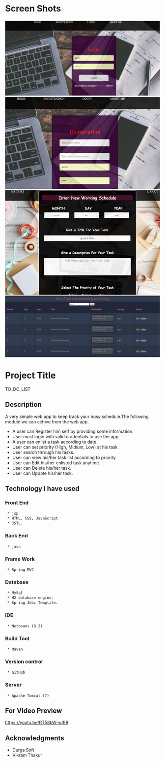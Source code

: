 # Screen Shots 
 
<img src="src/main/webapp/static/images/1.PNG" width="600"/>

<img src="src/main/webapp/static/images/2.PNG" width="600"/>

<img src="src/main/webapp/static/images/3.PNG" width="600"/>

<img src="src/main/webapp/static/images/4.PNG" width="600"/>


# Project Title
TO_DO_LIST

## Description

A very simple web app to keep track your busy schedule.The following module we can achive from the web app.
  * A user can Register him self by providing some information.
  * User must login with valid cradentials to use the app
  * A user can enlist a task according to date.
  * User can set priority (High, Midium, Low)  at his task.
  * User search through his tasks.
  * User can view his/her task list according to priority. 
  * User can Edit his/her enlisted task anytime.
  * User can Delete his/her task.
  * User can Update his/her task.

## Technology I have used
  ### Front End
     * jsp 
     * HTML, CSS, JavaScript
     * JSTL.
  ### Back End
     * java
  ### Frame Work
     * Spring MVC
  ### Database
     * MySql
     * H2 database engine.
     * Spring Jdbc Template.
  ### IDE
     * Netbeans (8.2)
  ### Build Tool
     * Maven
     
  ### Version control
     * GitHub
  ### Server
     * Apache Tomcat (7)
  ## For Video Preview
  https://youtu.be/RT58bW-wIR8
 


## Acknowledgments

* Durga Soft
* Vikram Thakur

